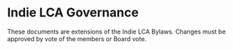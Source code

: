 # Indie LCA Governance

These documents are extensions of the Indie LCA Bylaws.
Changes must be approved by vote of the members or Board vote.
